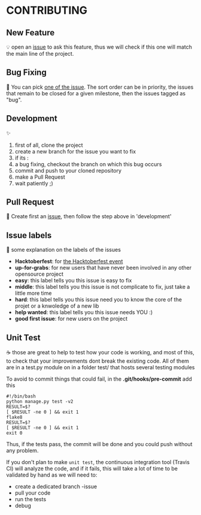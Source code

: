 # CONTRIBUTING

New Feature
-----------

:bulb: open an [issue](https://github.com/foxmask/django-th/issues/new
) to ask this feature, thus we will check if this one will match the main line of the project.


Bug Fixing
-----------

:bug: You can pick [one of the issue](https://github.com/foxmask/django-th/issues). The sort order can be in priority, the issues that remain to be closed for a given milestone, then the issues tagged as "bug".


Development
-----------

:sparkles:

1. first of all, clone the project
1. create a new branch for the issue you want to fix
1. if its :
 1. a bug fixing, checkout the branch on which this bug occurs
1. commit and push to your cloned repository
1. make a Pull Request
1. wait patiently ;)


Pull Request
-----------

:gift: Create first an [issue](https://github.com/foxmask/django-th/issues/new), then follow the step above in 'development' 

Issue labels
-----------
:snake: some explanation on the labels of the issues

* **Hacktoberfest**: for [the Hacktoberfest event](https://hacktoberfest.digitalocean.com)
* **up-for-grabs**: for new users that have never been involved in any other opensource project
* **easy**: this label tells you this issue is easy to fix
* **middle**: this label tells you this issue is not complicate to fix, just take a little more time
* **hard**: this label tells you this issue need you to know the core of the projet or a knwoledge of a new lib
* **help wanted**: this label tells you this issue needs YOU :)
* **good first issue**: for new users on the project

Unit Test
-----------

:coffee: those are great to help to test how your code is working, and most of this, to check that your improvements dont break the existing code.
All of them are in a test.py module on in a folder test/ that hosts several testing modules

To avoid to commit things that could fail, in the **.git/hooks/pre-commit** add this

```shell
#!/bin/bash
python manage.py test -v2
RESULT=$?
[ $RESULT -ne 0 ] && exit 1
flake8
RESULT=$?
[ $RESULT -ne 0 ] && exit 1
exit 0
```

Thus, if the tests pass, the commit will be done and you could push without any problem.

If you don't plan to make `unit test`, the continuous integration tool (Travis CI) will analyze the code, and if it fails, this will take a lot of time to be validated by hand as we will need to:
* create a dedicated branch <github-name>-issue<number>
* pull your code
* run the tests
* debug 